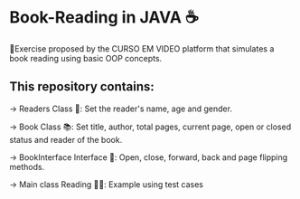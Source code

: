 # Book-Reading in JAVA ☕
📕Exercise proposed by the CURSO EM VIDEO platform that simulates a book reading using basic OOP concepts.
## This repository contains:
-> Readers Class 🧑: Set the reader's name, age and gender.

-> Book Class 📚: Set title, author, total pages, current page, open or closed status and reader of the book.

-> BookInterface Interface 🧠: Open, close, forward, back and page flipping methods.

-> Main class Reading 👨‍💻: Example using test cases
